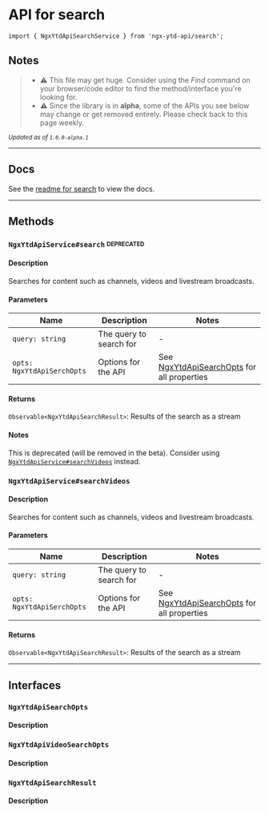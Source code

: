 # API for search
`import { NgxYtdApiSearchService } from 'ngx-ytd-api/search';`

## Notes

> - :warning: This file may get huge. Consider using the _Find_ command on your browser/code editor to find the method/interface you're looking for.
> - :warning: Since the library is in **alpha**, some of the APIs you see below may change or get removed entirely. Please check back to this page weekly.

<sub>_Updated as of `1.0.0-alpha.1`_</sub>

---

## Docs
See the [readme for search](../../src/lib/search/README.md) to view the docs.

---

## Methods

### `NgxYtdApiService#search` <sub><sup>DEPRECATED</sup></sub>

#### Description
Searches for content such as channels, videos and livestream broadcasts.

#### Parameters
Name | Description | Notes
---|---|---
`query: string` | The query to search for | -
`opts: NgxYtdApiSerchOpts` | Options for the API | See [NgxYtdApiSearchOpts](#ngxytdapisearchopts) for all properties

#### Returns
`Observable<NgxYtdApiSearchResult>`: Results of the search as a stream

#### Notes
This is deprecated (will be removed in the beta). Consider using [`NgxYtdApiService#searchVideos`](#ngxytdapiservicesearchvideos) instead.

### `NgxYtdApiService#searchVideos`

#### Description
Searches for content such as channels, videos and livestream broadcasts.

#### Parameters
Name | Description | Notes
---|---|---
`query: string` | The query to search for | -
`opts: NgxYtdApiSerchOpts` | Options for the API | See [NgxYtdApiSearchOpts](#ngxytdapisearchopts) for all properties

#### Returns
`Observable<NgxYtdApiSearchResult>`: Results of the search as a stream

---

## Interfaces

### `NgxYtdApiSearchOpts`

#### Description

### `NgxYtdApiVideoSearchOpts`

#### Description

### `NgxYtdApiSearchResult`

#### Description
